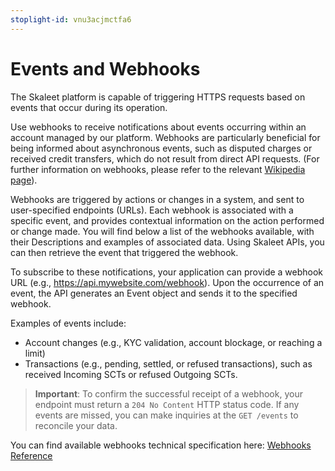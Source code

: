 ```yaml
---
stoplight-id: vnu3acjmctfa6
---
```

# Events and Webhooks

The Skaleet platform is capable of triggering HTTPS requests based on events that occur during its operation.


Use webhooks to receive notifications about events occurring within an account managed by our platform. Webhooks are particularly beneficial for being informed about asynchronous events, such as disputed charges or received credit transfers, which do not result from direct API requests. (For further information on webhooks, please refer to the relevant [Wikipedia page](https://en.wikipedia.org/wiki/Webhook)). 

Webhooks are triggered by actions or changes in a system, and sent to user-specified endpoints (URLs). Each webhook is associated with a specific event, and provides contextual information on the action performed or change made. You will find below a list of the webhooks available, with their Descriptions and examples of associated data. Using Skaleet APIs, you can then retrieve the event that triggered the webhook.

To subscribe to these notifications, your application can provide a webhook URL (e.g., https://api.mywebsite.com/webhook). Upon the occurrence of an event, the API generates an Event object and sends it to the specified webhook.

Examples of events include:

- Account changes (e.g., KYC validation, account blockage, or reaching a limit)
- Transactions (e.g., pending, settled, or refused transactions), such as received Incoming SCTs or refused Outgoing SCTs.

>**Important**: To confirm the successful receipt of a webhook, your endpoint must return a `204 No Content` HTTP status code. If any events are missed, you can make inquiries at the `GET /events` to reconcile your data.

You can find available webhooks technical specification here: [Webhooks Reference](webhooks.yml)